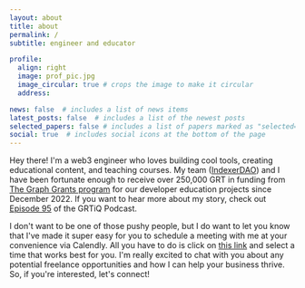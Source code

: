 ```yaml
---
layout: about
title: about
permalink: /
subtitle: engineer and educator

profile:
  align: right
  image: prof_pic.jpg
  image_circular: true # crops the image to make it circular
  address:

news: false  # includes a list of news items
latest_posts: false  # includes a list of the newest posts
selected_papers: false # includes a list of papers marked as "selected={true}"
social: true  # includes social icons at the bottom of the page
---
```


Hey there! I'm a web3 engineer who loves building cool tools, creating educational content, and teaching courses. My team ([IndexerDAO](https://www.indexerdao.com/)) and I have been fortunate enough to receive over 250,000 GRT in funding from [The Graph Grants program](https://thegraph.com/ecosystem/grants/) for our developer education projects since December 2022. If you want to hear more about my story, check out [Episode 95](https://www.grtiq.com/grtiq-podcast-95-alex-pakalniskis/) of the GRTiQ Podcast.

I don't want to be one of those pushy people, but I do want to let you know that I've made it super easy for you to schedule a meeting with me at your convenience via Calendly. All you have to do is click on [this link](https://calendly.com/alexpakalniskis3/30min) and select a time that works best for you. I'm really excited to chat with you about any potential freelance opportunities and how I can help your business thrive. So, if you're interested, let's connect!

